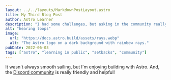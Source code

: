 ```yaml
---
layout: ../../layouts/MarkdownPostLayout.astro
title: My Third Blog Post
author: Astro Learner
description: "I had some challenges, but asking in the community really helped!"
alt: "hearing loops"
image:
  url: "https://docs.astro.build/assets/rays.webp"
  alt: "The Astro logo on a dark background with rainbow rays."
pubDate: 2022-06-03
tags: ["astro", "learning in public", "setbacks", "community"]
---
```


It wasn't always smooth sailing, but I'm enjoying building with Astro. And, the [Discord community](https://astro.build/chat) is really friendly and helpful!
